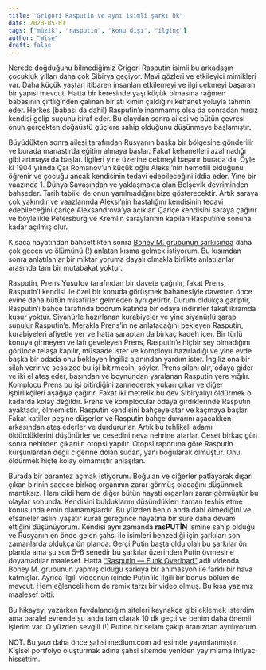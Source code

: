 ```yaml
---
title: "Grigori Rasputin ve aynı isimli şarkı hk"
date: 2020-05-01
tags: ["müzik", "rasputin", "konu dışı", "ilginç"]
author: "Wise"
draft: false
---
```

Nerede doğduğunu bilmediğimiz Grigori Rasputin isimli bu arkadaşın çocukluk yılları daha çok Sibirya geçiyor. Mavi gözleri ve etkileyici mimikleri var. Daha küçük yaştan itibaren insanları etkilemeyi ve ilgi çekmeyi başaran bir yapısı mevcut. Hatta bir keresinde yaşı küçük olmasına rağmen babasının çiftliğinden çalınan bir atı kimin çaldığını kehanet yoluyla tahmin eder. Herkes (babası da dahil) Rasputin’e inanmamış olsa da sonradan hırsız kendisi gelip suçunu itiraf eder. Bu olaydan sonra ailesi ve bütün çevresi onun gerçekten doğaüstü güçlere sahip olduğunu düşünmeye başlamıştır.

Büyüdükten sonra ailesi tarafından Rusyanın başka bir bölgesine gönderilir ve burada manastırda eğitim almaya başlar. Fakat kehanetleri azalmadığı gibi artmaya da başlar. İlgileri yine üzerine çekmeyi başarır burada da. Öyle ki 1904 yılında Çar Romanov’un küçük oğlu Aleksi’nin hemofili olduğunu öğrenir ve çocuğu ancak kendisinin tedavi edebileceğini iddia eder. Yine bir vaazında 1. Dünya Savaşından ve yaklaşmakta olan Bolşevik devriminden bahseder. Tarih tabiiki de onun yanılmadığını bize gösterecektir. Artık saraya çok yakındır ve vaazlarında Aleksi’nin hastalığını kendisinin tedavi edebileceğini çariçe Aleksandrova’ya açıklar. Çariçe kendisini saraya çağırır ve böylelikle Petersburg ve Kremlin saraylarının kapıları Rasputin’e sonuna kadar açılmış olur.

Kısaca hayatından bahsettikten sonra [Boney M. grubunun şarkısında](https://www.youtube.com/watch?v=kvDMlk3kSYg) daha çok geçen ve ölümünü (!) anlatan kısma gelmek istiyorum. Bu kısımdan sonra anlatılanlar bir miktar yoruma dayalı olmakla birlikte anlatılanlar arasında tam bir mutabakat yoktur.

Rasputin, Prens Yusufov tarafından bir davete çağrılır, fakat Prens, Rasputin’i kendisi ile özel bir konuda görüşmek bahanesiyle davetten önce evine daha bütün misafirler gelmeden ayrı getirtir. Durum oldukça gariptir, Rasputin’i bahçe tarafında bodrum katında bir odaya indirirler fakat ikramda kusur yoktur. Siyanürle hazırlanan kurabiyeler ve yine siyanürlü şarap sunulur Rasputin’e. Merakla Prens’in ne anlatacağını bekleyen Rasputin, kurabiyeleri afiyetle yer ve hatta şaraptan da birkaç kadeh içer. Bir türlü konuya girmeyen ve lafı geveleyen Prens, Rasputin’e hiçbir şey olmadığını görünce telaşa kapılır, müsaade ister ve komployu hazırladığı ve yine evde başka bir odada onu bekleyen İngiliz ajanından yardım ister. İngiliz ona bir silah verir ve sessizce bu işi bitirmesini söyler. Prens silahı alır, odaya gider ve iki el ateş eder, başından ve boynundan yaralanan Rasputin yere yığılır. Komplocu Prens bu işi bitirdiğini zannederek yukarı çıkar ve diğer işbirlikçileri aşağıya çağırır. Fakat iki metrelik bu dev Sibiryalıyı öldürmek o kadarda kolay değildir. Prens ve komplocular odaya girdiklerinde Rasputin ayaktadır, ölmemiştir. Rasputin kendisini bahçeye atar ve kaçmaya başlar. Fakat katiller peşine düşerler ve Rasputin bahçe duvarını aşacakken arkasından ateş ederler ve durdururlar. Artık bu tehlikeli adamı öldürdüklerini düşünürler ve cesedini neva nehrine atarlar. Ceset birkaç gün sonra nehirden çıkarılır, otopsi yapılır. Otopsi raporuna göre Rasputin kurşunlardan değil ciğerine dolan sudan, yani boğularak ölmüştür. Onu öldürmek hiçte kolay olmamıştır anlaşılan.

Burada bir parantez açmak istiyorum. Boğulan ve ciğerler patlayarak dışarı çıkan birinin sadece birkaç organının zarar görmüş olacağını düşünmek mantıksız. Hem cildi hem de diğer bütün hayati organları zarar görmüştür bu olaylar sonunda. Kendisini bulduklarını düşündükleri zaman teşhis etme konusunda emin olamamışlardır. Bu yüzden ben o anda dahi ölmediğini ve efsaneler aslını yaşatır kuralı gereğince hayatına bir süre daha devam ettiğini düşünüyorum. Kendisi aynı zamanda **rasPUTİN** ismine sahip olduğu ve Rusyanın en önde gelen şahsı ile isimleri benzediği için şarkıları son zamanlarda oldukça ön planda. Gerçi Putin başta oldu olalı bu şarkılar ön planda ama şu son 5–6 senedir bu şarkılar üzerinden Putin övmesine doyamadılar maalesef. Hatta [“Rasputin — Funk Overload”](https://www.youtube.com/watch?v=YgGzAKP_HuM) adlı videoda Boney M. grubunun yapmış olduğu şarkıya bir animasyon ile farklı bir hava katmışlar. Ayrıca ilgili videonun içinde Putin ile ilgili bir bonus bölüm de mevcut. Hem eğlenceli hem de remix tarzı bir video olmuş. Bu kısa yazımız maalesef bitti.

Bu hikayeyi yazarken faydalandığım siteleri kaynakça gibi eklemek isterdim ama paralel evrende şu anda tam olarak 10 dk geçti ve benim daha önemli işlerim var. O yüzden sevgili (!) Putine bir selam çakıp aranızdan ayrılıyorum.

NOT: Bu yazı daha önce şahsi medium.com adresimde yayımlanmıştır. Kişisel portfolyo oluşturmak adına şahsi sitemde yeniden yayımlama ihtiyacı hissettim.

